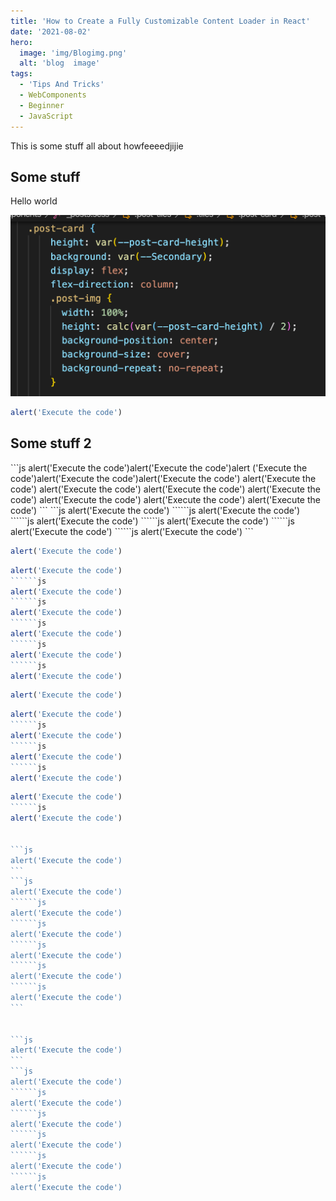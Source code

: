 ```yaml
---
title: 'How to Create a Fully Customizable Content Loader in React'
date: '2021-08-02'
hero:
  image: 'img/Blogimg.png'
  alt: 'blog  image'
tags:
  - 'Tips And Tricks'
  - WebComponents
  - Beginner
  - JavaScript
---
```


This is some stuff all about howfeeeedjijie

 <div class="sticky-title">

## Some stuff
   </div>

Hello world

![foo](images/Blogimg.png)


```js
alert('Execute the code')
```
 <div class="sticky-title">

## Some stuff 2
   </div>
```js
alert('Execute the code')alert('Execute the code')alert    ('Execute the code')alert('Execute the code')alert('Execute the code') alert('Execute the code')       alert('Execute the code')
alert('Execute the code')
alert('Execute the code')
alert('Execute the code')
alert('Execute the code')
alert('Execute the code')
```
```js
alert('Execute the code')
``````js
alert('Execute the code')
``````js
alert('Execute the code')
``````js
alert('Execute the code')
``````js
alert('Execute the code')
``````js
alert('Execute the code')
```

```js
alert('Execute the code')
```
```js
alert('Execute the code')
``````js
alert('Execute the code')
``````js
alert('Execute the code')
``````js
alert('Execute the code')
``````js
alert('Execute the code')
``````js
alert('Execute the code')
```

```js
alert('Execute the code')
```
```js
alert('Execute the code')
``````js
alert('Execute the code')
``````js
alert('Execute the code')
``````js
alert('Execute the code')
````
``````js
alert('Execute the code')
``````js
alert('Execute the code')


```js
alert('Execute the code')
```
```js
alert('Execute the code')
``````js
alert('Execute the code')
``````js
alert('Execute the code')
``````js
alert('Execute the code')
``````js
alert('Execute the code')
``````js
alert('Execute the code')
```


```js
alert('Execute the code')
```
```js
alert('Execute the code')
``````js
alert('Execute the code')
``````js
alert('Execute the code')
``````js
alert('Execute the code')
``````js
alert('Execute the code')
``````js
alert('Execute the code')